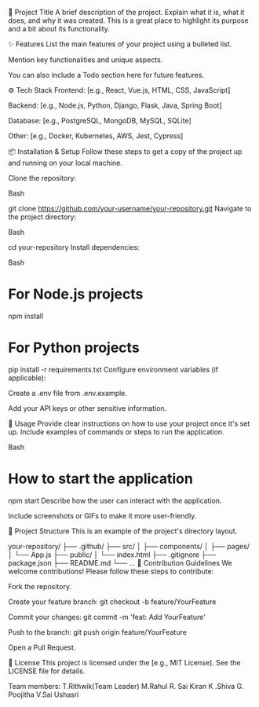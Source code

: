 🚀 Project Title
A brief description of the project. Explain what it is, what it does, and why it was created. This is a great place to highlight its purpose and a bit about its functionality.

✨ Features
List the main features of your project using a bulleted list.

Mention key functionalities and unique aspects.

You can also include a Todo section here for future features.

⚙️ Tech Stack
Frontend: [e.g., React, Vue.js, HTML, CSS, JavaScript]

Backend: [e.g., Node.js, Python, Django, Flask, Java, Spring Boot]

Database: [e.g., PostgreSQL, MongoDB, MySQL, SQLite]

Other: [e.g., Docker, Kubernetes, AWS, Jest, Cypress]

📦 Installation & Setup
Follow these steps to get a copy of the project up and running on your local machine.

Clone the repository:

Bash

git clone https://github.com/your-username/your-repository.git
Navigate to the project directory:

Bash

cd your-repository
Install dependencies:

Bash

# For Node.js projects
npm install

# For Python projects
pip install -r requirements.txt
Configure environment variables (if applicable):

Create a .env file from .env.example.

Add your API keys or other sensitive information.

🚀 Usage
Provide clear instructions on how to use your project once it's set up. Include examples of commands or steps to run the application.

Bash

# How to start the application
npm start
Describe how the user can interact with the application.

Include screenshots or GIFs to make it more user-friendly.

📂 Project Structure
This is an example of the project's directory layout.

your-repository/
├── .github/
├── src/
│   ├── components/
│   ├── pages/
│   └── App.js
├── public/
│   └── index.html
├── .gitignore
├── package.json
├── README.md
└── ...
🤝 Contribution Guidelines
We welcome contributions! Please follow these steps to contribute:

Fork the repository.

Create your feature branch: git checkout -b feature/YourFeature

Commit your changes: git commit -m 'feat: Add YourFeature'

Push to the branch: git push origin feature/YourFeature

Open a Pull Request.

📄 License
This project is licensed under the [e.g., MIT License]. See the LICENSE file for details.

Team members:
    T.Rithwik(Team Leader)
    M.Rahul
    R. Sai Kiran
    K .Shiva
    G. Poojitha
    V.Sai Ushasri
